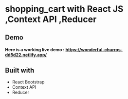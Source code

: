 # shopping_cart with React JS ,Context API ,Reducer

## Demo
#### Here is a working live demo :  https://wonderful-churros-dd5d22.netlify.app/

## Built with 

-  React Bootstrap
- Context API
- Reducer
